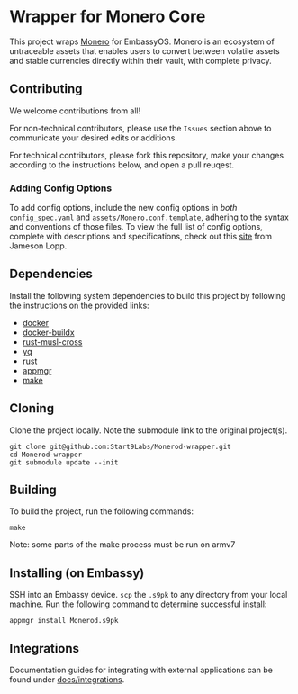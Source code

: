 # Wrapper for Monero Core

This project wraps [Monero](https://moneroprotocol.org) for EmbassyOS. Monero is an ecosystem of untraceable assets that enables users to convert between volatile assets and stable currencies directly within their vault, with complete privacy.

## Contributing

We welcome contributions from all!

For non-technical contributors, please use the `Issues` section above to communicate your desired edits or additions.

For technical contributors, please fork this repository, make your changes according to the instructions below, and open a pull reuqest.

### Adding Config Options

To add config options, include the new config options in *both* `config_spec.yaml` and `assets/Monero.conf.template`, adhering to the syntax and conventions of those files. To view the full list of config options, complete with descriptions and specifications, check out this [site](https://jlopp.github.io/Monero-core-config-generator) from Jameson Lopp.

## Dependencies

Install the following system dependencies to build this project by following the instructions on the provided links:

- [docker](https://docs.docker.com/get-docker)
- [docker-buildx](https://docs.docker.com/buildx/working-with-buildx/)
- [rust-musl-cross](https://github.com/Start9Labs/rust-musl-cross)
- [yq](https://mikefarah.gitbook.io/yq)
- [rust](https://rustup.rs)
- [appmgr](https://github.com/Start9Labs/appmgr)
- [make](https://www.gnu.org/software/make/)

## Cloning

Clone the project locally. Note the submodule link to the original project(s). 

```
git clone git@github.com:Start9Labs/Monerod-wrapper.git
cd Monerod-wrapper
git submodule update --init
```

## Building

To build the project, run the following commands:

```
make
```
Note: some parts of the make process must be run on armv7

## Installing (on Embassy)

SSH into an Embassy device.
`scp` the `.s9pk` to any directory from your local machine.
Run the following command to determine successful install:

```
appmgr install Monerod.s9pk
```
## Integrations

Documentation guides for integrating with external applications can be found under [docs/integrations](/docs/integrations).